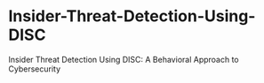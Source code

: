 # Insider-Threat-Detection-Using-DISC
Insider Threat Detection Using DISC: A Behavioral Approach to Cybersecurity

